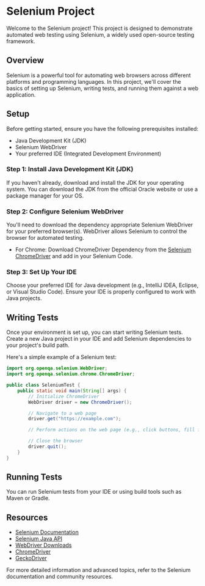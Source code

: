 # Selenium Project

Welcome to the Selenium project! This project is designed to demonstrate automated web testing using Selenium, a widely used open-source testing framework.

## Overview

Selenium is a powerful tool for automating web browsers across different platforms and programming languages. In this project, we'll cover the basics of setting up Selenium, writing tests, and running them against a web application.

## Setup

Before getting started, ensure you have the following prerequisites installed:

- Java Development Kit (JDK)
- Selenium WebDriver
- Your preferred IDE (Integrated Development Environment)

### Step 1: Install Java Development Kit (JDK)

If you haven't already, download and install the JDK for your operating system. You can download the JDK from the official Oracle website or use a package manager for your OS.

### Step 2: Configure Selenium WebDriver

You'll need to download the dependency appropriate Selenium WebDriver for your preferred browser(s). WebDriver allows Selenium to control the browser for automated testing.

- For Chrome: Download ChromeDriver Dependency from the [Selenium ChromeDriver](https://mvnrepository.com/artifact/org.seleniumhq.selenium/selenium-chrome-driver) and add in your Selenium Code.

### Step 3: Set Up Your IDE

Choose your preferred IDE for Java development (e.g., IntelliJ IDEA, Eclipse, or Visual Studio Code). Ensure your IDE is properly configured to work with Java projects.

## Writing Tests

Once your environment is set up, you can start writing Selenium tests. Create a new Java project in your IDE and add Selenium dependencies to your project's build path.

Here's a simple example of a Selenium test:

```java
import org.openqa.selenium.WebDriver;
import org.openqa.selenium.chrome.ChromeDriver;

public class SeleniumTest {
    public static void main(String[] args) {
        // Initialize ChromeDriver
        WebDriver driver = new ChromeDriver();

        // Navigate to a web page
        driver.get("https://example.com");

        // Perform actions on the web page (e.g., click buttons, fill forms, verify text)

        // Close the browser
        driver.quit();
    }
}
```

## Running Tests

You can run Selenium tests from your IDE or using build tools such as Maven or Gradle.

## Resources

- [Selenium Documentation](https://www.selenium.dev/documentation/en/)
- [Selenium Java API](https://www.selenium.dev/selenium/docs/api/java/)
- [WebDriver Downloads](https://www.selenium.dev/downloads/)
- [ChromeDriver](https://sites.google.com/a/chromium.org/chromedriver/)
- [GeckoDriver](https://github.com/mozilla/geckodriver/releases)

For more detailed information and advanced topics, refer to the Selenium documentation and community resources.
